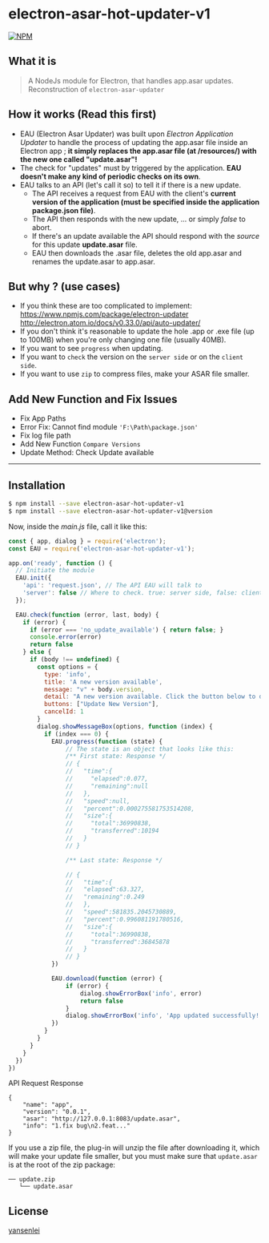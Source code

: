 # electron-asar-hot-updater-v1
[![NPM](https://nodei.co/npm/electron-asar-hot-updater-v1.png)](https://nodei.co/npm/electron-asar-hot-updater-v1/)
## What it is
> A NodeJs module for Electron, that handles app.asar updates. Reconstruction of `electron-asar-updater`

## How it works (Read this first)
* EAU (Electron Asar Updater) was built upon _Electron Application Updater_ to handle the process of updating the app.asar file inside an Electron app ; **it simply replaces the app.asar file (at /resources/) with the new one called "update.asar"!**
* The check for "updates" must by triggered by the application. **EAU doesn't make any kind of periodic checks on its own**.
* EAU talks to an API (let's call it so) to tell it if there is a new update.
    * The API receives a request from EAU with the client's **current version of the application (must be specified inside the application package.json file)**.
    * The API then responds with the new update, ... or simply *false* to abort.
    * If there's an update available the API should respond with the *source* for this update **update.asar** file.
    * EAU then downloads the .asar file, deletes the old app.asar and renames the update.asar to app.asar.

## But why ? (use cases)
* If you think these are too complicated to implement:
https://www.npmjs.com/package/electron-updater
http://electron.atom.io/docs/v0.33.0/api/auto-updater/
* If you don't think it's reasonable to update the hole .app or .exe file (up to 100MB) when you're only changing one file (usually 40MB).
* If you want to see `progress` when updating.
* If you want to `check` the version on the `server side` or on the `client side`.
* If you want to use `zip` to compress files, make your ASAR file smaller.

## Add New Function and Fix Issues

- Fix App Paths
- Error Fix: Cannot find module `'F:\Path\package.json'`
- Fix log file path
- Add New Function `Compare Versions`
- Update Method: Check Update available

---

## Installation

```bash
$ npm install --save electron-asar-hot-updater-v1
$ npm install --save electron-asar-hot-updater-v1@version
```

Now, inside the *main.js* file, call it like this:

```js
const { app, dialog } = require('electron');
const EAU = require('electron-asar-hot-updater-v1');

app.on('ready', function () {
  // Initiate the module
  EAU.init({
    'api': 'request.json', // The API EAU will talk to
    'server': false // Where to check. true: server side, false: client side, default: true.
  });

  EAU.check(function (error, last, body) {
    if (error) {
      if (error === 'no_update_available') { return false; }
      console.error(error)
      return false
    } else {
      if (body !== undefined) {
        const options = {
          type: 'info',
          title: 'A new version available',
          message: "v" + body.version,
          detail: "A new version available. Click the button below to download the latest version.",
          buttons: ["Update New Version"],
          cancelId: 1
        }
        dialog.showMessageBox(options, function (index) {
          if (index === 0) {
            EAU.progress(function (state) {
                // The state is an object that looks like this:
                /** First state: Response */
                // {
                //   "time":{
                //     "elapsed":0.077,
                //     "remaining":null
                //   },
                //   "speed":null,
                //   "percent":0.000275581753514208,
                //   "size":{
                //     "total":36990838,
                //     "transferred":10194
                //   }
                // }

                /** Last state: Response */

                // {
                //   "time":{
                //   "elapsed":63.327,
                //   "remaining":0.249
                //   },
                //   "speed":581835.2045730889,
                //   "percent":0.996081191780516,
                //   "size":{
                //     "total":36990838,
                //     "transferred":36845878
                //   }
                // }
            })

            EAU.download(function (error) {
                if (error) {
                    dialog.showErrorBox('info', error)
                    return false
                }
                dialog.showErrorBox('info', 'App updated successfully! Restart it please.')
            })
          }
        }
      }
    }
  })
})
```

API Request Response

```
{
    "name": "app",
    "version": "0.0.1",
    "asar": "http://127.0.0.1:8083/update.asar",
    "info": "1.fix bug\n2.feat..."
}
```

If you use a zip file, the plug-in will unzip the file after downloading it, which will make your update file smaller, but you must make sure that `update.asar` is at the root of the zip package:
```
── update.zip
   └── update.asar
```

## License

[yansenlei](https://github.com/yansenlei/electron-asar-hot-updater)
